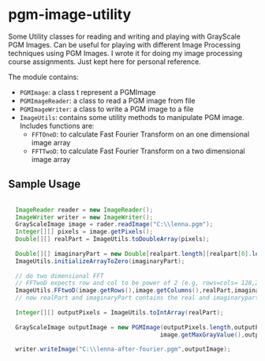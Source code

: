 pgm-image-utility
=================

Some Utility classes for reading and writing and playing with GrayScale PGM Images. Can be useful for playing with different Image Processing techniques using PGM Images. I wrote it for doing my image processing course assignments. Just kept here for personal reference.

The module contains:

 
- ```PGMImage```: a class t represent a PGMImage
- ```PGMImageReader```: a class to read a PGM image from file
- ```PGMImageWriter```: a class to write a PGM image to a file
- ```ImageUtils```: contains some utility methods to manipulate PGM image. Includes functions are:
    - ```FFTOneD```: to calculate Fast Fourier Transform on an one dimensional image array
    - ```FFTTwoD```: to calculate Fast Fourier Transform on a two dimensional image array


Sample Usage
------------

```java
  
  ImageReader reader = new ImageReader();
  ImageWriter writer = new ImageWriter();
  GrayScaleImage image = rader.readImage("C:\\lenna.pgm");
  Integer[][] pixels = image.getPixels();
  Double[][] realPart = ImageUtils.toDoubleArray(pixels);
  
  Double[][] imaginaryPart = new Double[realpart.length][realpart[0].length];
  ImageUtils.initializeArrayToZero(imaginaryPart);
  
  // do two dimensional FFT
  // FFTwoD expects row and col to be power of 2 (e.g, rows=cols= 128,256,512 etc)
  ImageUtils.FFtwoD(image.getRows(),image.getColumns(),realPart,imaginaryPart,-1);
  // now realPart and imaginaryPart contains the real and imaginarypart of the transformed image.
    
  Integer[][] outputPixels = ImageUtils.toIntArray(realPart);
  
  GrayScaleImage outputImage = new PGMImage(outputPixels.length,outputPixels[0].length,
                                           image.getMaxGrayValue(),outputPixels);
  
  writer.writeImage("C:\\lenna-after-fourier.pgm",outputImage);
  
  


```
